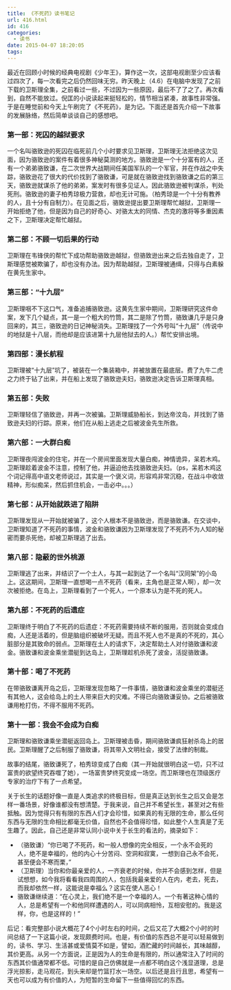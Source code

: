 ```yaml
---
title: 《不死药》读书笔记
url: 416.html
id: 416
categories:
  - 读书
date: 2015-04-07 18:20:05
tags:
---
```


最近在回顾小时候的经典电视剧《少年王》，算作这一次，这部电视剧至少应该看过四次了，每一次看完之后仍然回味无穷。昨天晚上（4.6）在电脑中发现了之前下载的卫斯理全集，之前看过一些，不过因为一些原因，最后不了了之了。再次看到，自然不能放过。倪匡的小说读起来挺轻松的，情节相当紧凑，故事性非常强。于是在睡觉前和今天上午刷完了《不死药》，是为记。下面还是首先介绍一下故事的发展脉络，然后简单谈谈自己的感想吧。

### 第一部：死囚的越狱要求

一个名叫骆致逊的死囚在临死前几个小时要求见卫斯理，卫斯理无法拒绝这次见面，因为骆致逊的案件有着很多神秘莫测的地方。骆致逊是一个十分富有的人，还有一个弟弟骆致谦，在二次世界大战期间任美国军队的一个军官，并在作战之中失踪，骆致逊花了很大的代价找到了骆致谦，可是就在骆致逊找到骆致谦之后的第三天，骆致逊就谋杀了他的弟弟，案发时有很多见证人。因此骆致逊被判谋杀，判处死刑。骆致逊的妻子柏秀琼极力营救，却也无计可施。（柏秀琼是一个十分有教养的人，且十分有自制力）。在见面之后，骆致逊提出要卫斯理帮忙越狱，卫斯理一开始拒绝了他，但是因为自己的好奇心、对骆太太的同情、杰克的激将等多重因素之下，卫斯理决定帮忙越狱。

### 第二部：不顾一切后果的行动

卫斯理在韦锋侠的帮忙下成功帮助骆致逊越狱，但骆致逊出来之后去独自走了，卫斯理感觉被欺骗了，却也没有办法。因为帮助越狱，卫斯理被通缉，只得与白素躲在黄先生家中。

### 第三部：“十九层”

卫斯理咽不下这口气，准备追捕骆致逊。这黄先生家中期间，卫斯理研究这件命案，发下几个疑点，其一是一个粗大的竹筒，其二是除了竹筒，骆致谦几乎是只身回来的，其三，骆致逊的日记神秘消失。卫斯理找了一个外号叫“十九层”（传说中的地狱是十八层，而他却是应该进第十九层他狱去的人。）帮忙安排出境。

### 第四部：漫长航程

卫斯理被“十九层”坑了，被装在一个集装箱中，并被放置在最底层。费了九牛二虎之力终于钻了出来，并在船上发现了骆致逊夫妇，骆致逊决定告诉卫斯理真相。

### 第五部：失败

卫斯理轻信了骆致逊，并再一次被骗。卫斯理威胁船长，到达帝汶岛，并找到了骆致逊夫妇的行踪。原来，他们在从船上逃走之后被波金先生所救。

### 第六部：一大群白痴

卫斯理夜闯波金的住宅，并在一个房间里面发现大量白痴，神情诡异，呆若木鸡。卫斯理趁着波金不注意，控制了他，并逼迫他去找骆致逊夫妇。（ps，呆若木鸡这个词记得高中语文老师说过，其实是一个褒义词，形容鸡非常沉稳，在战斗中收敛精神，形似痴呆，然后抓住机会，一击必中。。。）

### 第七部：从开始就跌进了陷阱

卫斯理发现从一开始就被骗了，这个人根本不是骆致逊，而是骆致谦。在交谈中，卫斯理知道了不死药的事情，波金和骆致谦因为卫斯理发现了不死药不为人知的秘密而要杀死他，却被卫斯理逃了出去。

### 第八部：隐蔽的世外桃源

卫斯理逃了出来，并结识了一个土人，与其一起到达了一个名叫“汉同架”的小岛上。这这期间，卫斯理一直想喝一点不死药（看来，主角也是正常人啊），却一次次被拒绝。在岛上，卫斯理看到了一个死人，一个原本认为是不死的死人。

### 第九部：不死药的后遗症

卫斯理终于明白了不死药的后遗症：不死药需要持续不断的服用，否则就会变成白痴，人还是活着的，但是脑组织被破坏无疑。而且不死人也不是真的不死的，其心脏部分是其致命的弱点。卫斯理在土人的请求下，决定帮助土人对付骆致谦和波金。骆致谦和波金乘坐潜艇到达岛上，卫斯理趁机杀死了波金，活捉骆致谦。

### 第十部：喝了不死药

在带骆致谦离开岛之后，卫斯理发现忽略了一件事情，骆致谦和波金乘坐的潜艇还有其他人，这会给岛上的土人带来巨大的灾难。不得已向骆致谦妥协。之后被骆致谦用枪打伤，不得不服用不死药。

### 第十一部：我会不会成为白痴

卫斯理和骆致谦乘坐潜艇返回岛上。卫斯理被击昏，期间骆致谦疯狂射杀岛上的居民。卫斯理醒了之后制服了骆致谦，将其带入文明社会，接受了法律的制裁。

故事的结尾，骆致谦死了，柏秀琼变成了白痴（其一开始就很明白这一切，只不过富贵的欲望终究吞噬了她），一场富贵梦终究变成一场空。而卫斯理也在顶级医疗专家的治疗下有了一点希望。

关于长生的话题好像一直是人类追求的终极目标，但是真正达到长生之后又会是怎样一番场景，好像谁都没有想清楚。于我来说，自己并不希望长生，甚至对之有些抵触。因为觉得只有有限的东西人们才会珍惜，如果真的有无限的生命，那么任何东西与无限的生命相比都毫无价值，自然也不会值得珍惜，如此整个人生真是了无生趣了。因此，自己还是非常认同小说中关于长生的看法的，摘录如下：

*   （骆致谦）“你已喝了不死药，和一般人想像的完全相反，一个永不会死的人，绝不是幸福的，他的内心十分苦闷、空洞和寂寞，一想到自己永不会死，甚至便会不寒而栗，”
*   （卫斯理）当你和你最亲爱的人，一齐衰老的时候，你并不会感到怎样，但是试想想，如今我将看看我四周围的人，包括我最亲爱的人在内，老去，死去，而我却依然一样，这能说是幸福么？这实在使人恶心！
*   骆致谦继续道：“在心灵上，我们绝不是一个幸福的人。一个有著这种心情的人，总是希望有一个和他同样遭遇的人，可以同病相怜，互相安慰的。我是这样，你，也是这样的！”

后记：看完整部小说大概花了4个小时左右的时间，之后又花了大概2个小时的时间总结了一下这篇小说，发现颇费时间。也是，有价值的东西总不是可以轻易做到的，读书、学习、生活甚或爱情莫不如是，譬如，酒贮藏的时间越长，其味越醇，其价更高。从另一个方面说，正是因为人的生命是有限的，所以通常注入了时间的东西其价值通常都不低。可惜的是自己仿佛就是一点都不明白这个浅显道理，总是浮光掠影，走马观花，到头来却是竹篮打水一场空。以后还是且行且思，希望有一天也可以成为有价值的人，为短暂的生命留下一些值得回忆的东西。